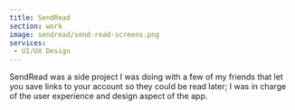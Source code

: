 ```yaml
---
title: SendRead
section: work
image: sendread/send-read-screens.png
services:
 - UI/UX Design
---
```


SendRead was a side project I was doing with a few of my friends that let you save links to your account so they could be read later; I was in charge of the user experience and design aspect of the app.
